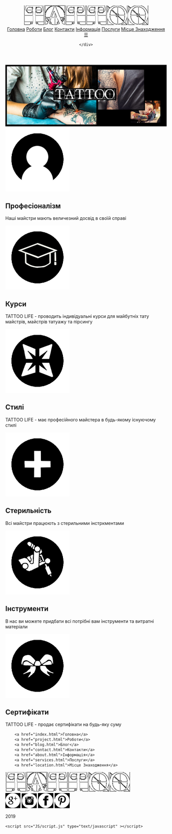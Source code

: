 <!DOCTYPE html>
<html lang="en">
<head>
	<meta charset="UTF-8">
	<title>TATTOO LIFE</title>
	<link rel="stylesheet" type="text/css" href="CSS/style.css">
</head>
<body>
	
<header>
<div class="logo">
	<a href="index.html"><img class="graficlogo" src="img/tattoo2.png" alt="Logo"></a>
</div>

<nav>
	<div class="topnav" id="myTopnav">
		<a href="index.html">Головна</a>
		<a href="project.html">Роботи</a>
		<a href="blog.html">Блог</a>
		<a href="contact.html">Контакти</a>
		<a href="about.html">Інформація</a>
		<a href="services.html">Послуги</a>
		<a href="location.html">Місце Знаходження</a>
		<a id="menu" href="#" class="icon">&#9776;</a>

	</div>

</nav>
</header>
<main>
	<img  src="img/img3.jpg" alt="" class="mw-100">
<div class="advantages__container">
   <div class="advantages">
	  <div class="advantages__item">
		<img src="img/img5(5).png" alt="">
		<h2>Професіоналізм</h2>
		<p>Наші майстри мають величезний досвід в своїй справі</p>
	  </div>
	  <div class="advantages__item">
		<img src="img/img5(1).png" alt="">
		<h2>Курси</h2>
		<p>TATTOO LIFE - проводить індивідуальні курси для майбутніх тату майстрів, майстрів татуажу та пірсингу</p>
	  </div>
	  <div class="advantages__item">
		<img src="img/img5(3).png" alt="">
		<h2>Стилі</h2>
		<p>TATTOO LIFE - має професійного майстера в будь-якому існуючому стилі</p>
	  </div>
	  <div class="advantages__item">
		<img src="img/img5(4).png" alt="">
		<h2>Стерильність</h2>
		<p>Всі майстри працюють з стерильними інстркментами</p>
	  </div>
	  <div class="advantages__item">
		<img src="img/img5(2).png" alt="">
		<h2>Інструменти</h2>
		<p>В нас ви можете придбати всі потрібні вам інструменти та витратні матеріали</p>
	  </div>
	  <div class="advantages__item">
		<img src="img/img5(6).png" alt="">
		<h2>Сертифікати</h2>
		<p>TATTOO LIFE - продає сертифікати на будь-яку суму</p>
	  </div>
   </div> 
</div>
</main>
<footer>
	<nav>
	
	
		<a href="index.html">Головна</a>
		<a href="project.html">Роботи</a>
		<a href="blog.html">Блог</a>
		<a href="contact.html">Контакти</a>
		<a href="about.html">Інформація</a>
		<a href="services.html">Послуги</a>
		<a href="location.html">Місце Знаходження</a>

	

</nav>
<div class="logo">
	<a href="index.html"><img src="img/tattoo2.png" alt="" class="graficlogo"></a>

</div>
<div class="social">
<a href="https://www.google.ru/intl/ru/chrome/?brand=CHBD&gclid=EAIaIQobChMIhvmnoYi54gIVh-AYCh3uug1WEAAYASAAEgIR6_D_BwE&gclsrc=aw.ds"><img src="img/social_icons/si1.png" alt=""></a>
<a href="https://www.instagram.com/?hl=ru"><img src="img/social_icons/si2.png" alt=""></a>
<a href="https://uk-ua.facebook.com"><img src="img/social_icons/si3.png" alt=""></a>
<a href="https://www.pinterest.com"><img src="img/social_icons/si4.png" alt=""></a>

</div>

<p> 2019</p>
</footer>




	<script src="JS/script.js" type="text/javascript" ></script>
</body>
